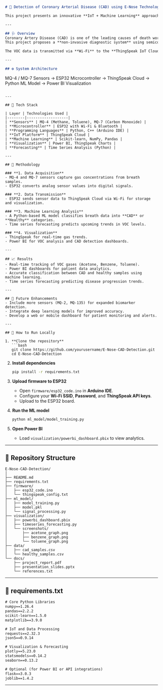 
```markdown
# 💓 Detection of Coronary Arterial Disease (CAD) using E-Nose Technology

This project presents an innovative **IoT + Machine Learning** approach for detecting **Coronary Artery Disease (CAD)** by analyzing **Volatile Organic Compounds (VOCs)** from a patient’s breath using **Electronic Nose (E-Nose)** sensors.

---

## 🩺 Overview
Coronary Artery Disease (CAD) is one of the leading causes of death worldwide.  
This project proposes a **non-invasive diagnostic system** using semiconductor gas sensors (**MQ-4** and **MQ-7**) and a microcontroller (**ESP32**) to analyze VOCs like *acetone, benzene,* and *toluene* exhaled in breath samples.

The VOC data is transmitted via **Wi-Fi** to the **ThingSpeak IoT Cloud**, processed using **Python and Machine Learning**, and visualized in **Power BI** for CAD detection and trend prediction.

---

## ⚙️ System Architecture

```

MQ-4 / MQ-7 Sensors → ESP32 Microcontroller → ThingSpeak Cloud → Python ML Model → Power BI Visualization

````

---

## 🧩 Tech Stack

| Layer | Technologies Used |
|--------|-------------------|
| **Sensors** | MQ-4 (Methane, Toluene), MQ-7 (Carbon Monoxide) |
| **Microcontroller** | ESP32 with Wi-Fi & Bluetooth |
| **Programming Languages** | Python, C++ (Arduino IDE) |
| **IoT Platform** | ThingSpeak Cloud |
| **Machine Learning** | Scikit-learn, NumPy, Pandas |
| **Visualization** | Power BI, ThingSpeak Charts |
| **Forecasting** | Time Series Analysis (Python) |

---

## 🧠 Methodology

### **1. Data Acquisition**
- MQ-4 and MQ-7 sensors capture gas concentrations from breath samples.  
- ESP32 converts analog sensor values into digital signals.

### **2. Data Transmission**
- ESP32 sends sensor data to ThingSpeak Cloud via Wi-Fi for storage and visualization.

### **3. Machine Learning Analysis**
- A Python-based ML model classifies breath data into **CAD** or **Healthy** categories.  
- Time series forecasting predicts upcoming trends in VOC levels.

### **4. Visualization**
- ThingSpeak for real-time gas trends.  
- Power BI for VOC analysis and CAD detection dashboards.

---

## 📈 Results
- Real-time tracking of VOC gases (Acetone, Benzene, Toluene).  
- Power BI dashboards for patient data analytics.  
- Accurate classification between CAD and healthy samples using machine learning.  
- Time series forecasting predicting disease progression trends.

---

## 🧩 Future Enhancements
- Include more sensors (MQ-2, MQ-135) for expanded biomarker detection.  
- Integrate deep learning models for improved accuracy.  
- Develop a web or mobile dashboard for patient monitoring and alerts.

---

## 🧾 How to Run Locally

1. **Clone the repository**
   ```bash
   git clone https://github.com/yourusername/E-Nose-CAD-Detection.git
   cd E-Nose-CAD-Detection
````

2. **Install dependencies**

   ```bash
   pip install -r requirements.txt
   ```

3. **Upload firmware to ESP32**

   * Open `firmware/esp32_code.ino` in **Arduino IDE**.
   * Configure your **Wi-Fi SSID**, **Password**, and **ThingSpeak API keys**.
   * Upload to the ESP32 board.

4. **Run the ML model**

   ```bash
   python ml_model/model_training.py
   ```

5. **Open Power BI**

   * Load `visualization/powerbi_dashboard.pbix` to view analytics.

---

## 🧰 Repository Structure

```
E-Nose-CAD-Detection/
│
├── README.md
├── requirements.txt
├── firmware/
│   ├── esp32_code.ino
│   └── thingspeak_config.txt
├── ml_model/
│   ├── model_training.py
│   ├── model.pkl
│   └── signal_processing.py
├── visualization/
│   ├── powerbi_dashboard.pbix
│   ├── timeseries_forecasting.py
│   └── screenshots/
│       ├── acetone_graph.png
│       ├── benzene_graph.png
│       └── toluene_graph.png
├── data/
│   ├── cad_samples.csv
│   └── healthy_samples.csv
└── docs/
    ├── project_report.pdf
    ├── presentation_slides.pptx
    └── references.txt
```

---

## 🧩 requirements.txt

```txt
# Core Python Libraries
numpy==1.26.4
pandas==2.2.2
scikit-learn==1.5.0
matplotlib==3.9.0

# IoT and Data Processing
requests==2.32.3
json5==0.9.14

# Visualization & Forecasting
plotly==5.23.0
statsmodels==0.14.2
seaborn==0.13.2

# Optional (for Power BI or API integrations)
flask==3.0.3
joblib==1.4.2
```

---

